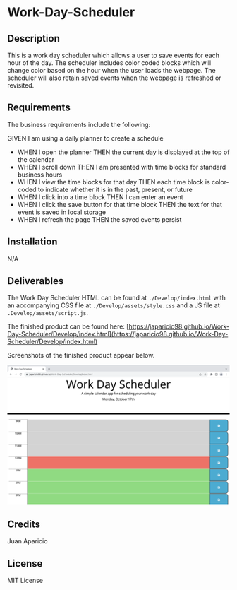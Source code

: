 # Work-Day-Scheduler

## Description

This is a work day scheduler which allows a user to save events for each hour of the day. The scheduler includes color coded blocks which will change color based on the hour when the user loads the webpage. The scheduler will also retain saved events when the webpage is refreshed or revisited. 


## Requirements

The business requirements include the following:

GIVEN I am using a daily planner to create a schedule
- WHEN I open the planner THEN the current day is displayed at the top of the calendar
- WHEN I scroll down THEN I am presented with time blocks for standard business hours
- WHEN I view the time blocks for that day THEN each time block is color-coded to indicate whether it is in the past, present, or future
- WHEN I click into a time block THEN I can enter an event
- WHEN I click the save button for that time block THEN the text for that event is saved in local storage
- WHEN I refresh the page THEN the saved events persist


## Installation

N/A


## Deliverables

The Work Day Scheduler HTML can be found at ```./Develop/index.html``` with an accompanying CSS file at ```./Develop/assets/style.css``` and a JS file at ```.Develop/assets/script.js```.

The finished product can be found here: [https://japaricio98.github.io/Work-Day-Scheduler/Develop/index.html](https://japaricio98.github.io/Work-Day-Scheduler/Develop/index.html)

Screenshots of the finished product appear below.

![pg-index](Develop/assets/images/pg-index.png)



## Credits

Juan Aparicio


## License 

MIT License
